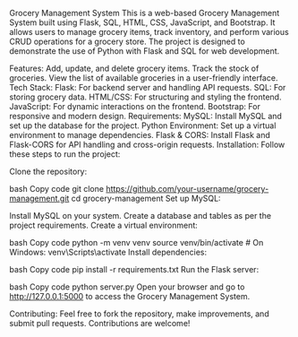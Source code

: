 Grocery Management System
This is a web-based Grocery Management System built using Flask, SQL, HTML, CSS, JavaScript, and Bootstrap. It allows users to manage grocery items, track inventory, and perform various CRUD operations for a grocery store. The project is designed to demonstrate the use of Python with Flask and SQL for web development.

Features:
Add, update, and delete grocery items.
Track the stock of groceries.
View the list of available groceries in a user-friendly interface.
Tech Stack:
Flask: For backend server and handling API requests.
SQL: For storing grocery data.
HTML/CSS: For structuring and styling the frontend.
JavaScript: For dynamic interactions on the frontend.
Bootstrap: For responsive and modern design.
Requirements:
MySQL: Install MySQL and set up the database for the project.
Python Environment: Set up a virtual environment to manage dependencies.
Flask & CORS: Install Flask and Flask-CORS for API handling and cross-origin requests.
Installation:
Follow these steps to run the project:

Clone the repository:

bash
Copy code
git clone https://github.com/your-username/grocery-management.git
cd grocery-management
Set up MySQL:

Install MySQL on your system.
Create a database and tables as per the project requirements.
Create a virtual environment:

bash
Copy code
python -m venv venv
source venv/bin/activate  # On Windows: venv\Scripts\activate
Install dependencies:

bash
Copy code
pip install -r requirements.txt
Run the Flask server:

bash
Copy code
python server.py
Open your browser and go to http://127.0.0.1:5000 to access the Grocery Management System.

Contributing:
Feel free to fork the repository, make improvements, and submit pull requests. Contributions are welcome!
